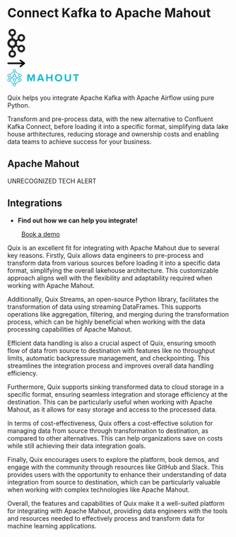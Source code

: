 # Connect Kafka to Apache Mahout

<div class="connect-images cards blog-grid-card" markdown>
<div>
<img src="../images/kafka_logo.png" width="40px" />
</div>
<div>
<img src="../images/arrow.svg" width="40px" />
</div>
<div>
<img src="./images/apache-mahout_1.jpg" />
</div>
</div>

Quix helps you integrate Apache Kafka with Apache Airflow using pure Python.

Transform and pre-process data, with the new alternative to Confluent Kafka Connect, before loading it into a specific format, simplifying data lake house arthitectures, reducing storage and ownership costs and enabling data teams to achieve success for your business.

## Apache Mahout

UNRECOGNIZED TECH ALERT

## Integrations

<div class="grid cards" markdown>

- __Find out how we can help you integrate!__

    <a class="md-button md-button--primary" href="https://share.hsforms.com/1iW0TmZzKQMChk0lxd_tGiw4yjw2?__hstc=175542013.2303933fbd746c0ac86d9ccbe9bc9100.1728383268831.1729603416735.1729620918855.31&__hssc=175542013.1.1729620918855&__hsfp=2132701734" target="_blank" style="margin:.5rem;">Book a demo</a>

</div>


Quix is an excellent fit for integrating with Apache Mahout due to several key reasons. Firstly, Quix allows data engineers to pre-process and transform data from various sources before loading it into a specific data format, simplifying the overall lakehouse architecture. This customizable approach aligns well with the flexibility and adaptability required when working with Apache Mahout.

Additionally, Quix Streams, an open-source Python library, facilitates the transformation of data using streaming DataFrames. This supports operations like aggregation, filtering, and merging during the transformation process, which can be highly beneficial when working with the data processing capabilities of Apache Mahout.

Efficient data handling is also a crucial aspect of Quix, ensuring smooth flow of data from source to destination with features like no throughput limits, automatic backpressure management, and checkpointing. This streamlines the integration process and improves overall data handling efficiency.

Furthermore, Quix supports sinking transformed data to cloud storage in a specific format, ensuring seamless integration and storage efficiency at the destination. This can be particularly useful when working with Apache Mahout, as it allows for easy storage and access to the processed data.

In terms of cost-effectiveness, Quix offers a cost-effective solution for managing data from source through transformation to destination, as compared to other alternatives. This can help organizations save on costs while still achieving their data integration goals.

Finally, Quix encourages users to explore the platform, book demos, and engage with the community through resources like GitHub and Slack. This provides users with the opportunity to enhance their understanding of data integration from source to destination, which can be particularly valuable when working with complex technologies like Apache Mahout.

Overall, the features and capabilities of Quix make it a well-suited platform for integrating with Apache Mahout, providing data engineers with the tools and resources needed to effectively process and transform data for machine learning applications.

